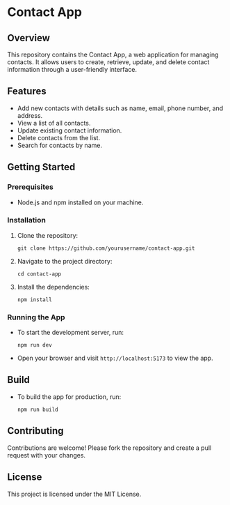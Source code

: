 # Contact App

## Overview

This repository contains the Contact App, a web application for managing contacts. It allows users to create, retrieve, update, and delete contact information through a user-friendly interface.

## Features

- Add new contacts with details such as name, email, phone number, and address.
- View a list of all contacts.
- Update existing contact information.
- Delete contacts from the list.
- Search for contacts by name.

## Getting Started

### Prerequisites

- Node.js and npm installed on your machine.

### Installation

1. Clone the repository:
   ```
   git clone https://github.com/yourusername/contact-app.git
   ```
2. Navigate to the project directory:
   ```
   cd contact-app
   ```
3. Install the dependencies:
   ```
   npm install
   ```

### Running the App

- To start the development server, run:
  ```
  npm run dev
  ```
- Open your browser and visit `http://localhost:5173` to view the app.

## Build

- To build the app for production, run:
  ```
  npm run build
  ```

## Contributing

Contributions are welcome! Please fork the repository and create a pull request with your changes.

## License

This project is licensed under the MIT License.
